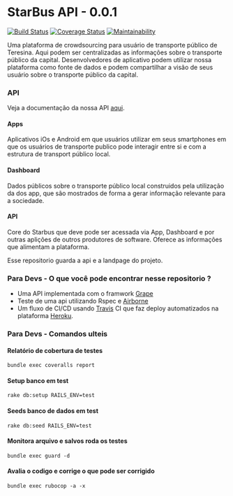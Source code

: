 # StarBus API - 0.0.1
[![Build Status](https://travis-ci.org/t00lmaker/starbus-v2.svg?branch=master)](https://travis-ci.org/t00lmaker/starbus-v2)
[![Coverage Status](https://coveralls.io/repos/github/t00lmaker/starbus-v2/badge.svg?branch=master)](https://coveralls.io/github/t00lmaker/starbus-v2?branch=master)
[![Maintainability](https://api.codeclimate.com/v1/badges/a99a88d28ad37a79dbf6/maintainability)](https://codeclimate.com/github/codeclimate/codeclimate/maintainability)

Uma plataforma de crowdsourcing para usuário de transporte público de Teresina. Aqui podem ser centralizadas as informações sobre o 
transporte público da capital. Desenvolvedores de aplicativo podem utilizar nossa plataforma como fonte de dados e podem compartilhar
a visão de seus usuário sobre o transporte público da capital. 

### API

Veja a documentação da nossa API [aqui](https://documenter.getpostman.com/view/593922/Szf52UVe). 

#### Apps
  Aplicativos iOs e Android em que usuários utilizar em seus smartphones em que
  os usuários de transporte publico pode interagir entre si e com a estrutura
  de transport público local.  

#### Dashboard
  Dados públicos sobre o transporte público local construidos pela utilização da
  dos app, que são mostrados de forma a gerar informação relevante para a sociedade.

#### API
  Core do Starbus que deve pode ser acessada via App, Dashboard e por outras aplições de
  outros produtores de software. Oferece as informações que alimentam a plataforma.  

Esse repositorio guarda a api e a landpage do projeto.

### Para Devs - O que você pode encontrar nesse repositorio ?

 * Uma API implementada com o framwork [Grape](http://www.ruby-grape.org)
 * Teste de uma api utilizando Rspec e [Airborne](https://github.com/brooklynDev/airborne)
 * Um fluxo de CI/CD usando [Travis](https://travis-ci.org/) CI que faz deploy automatizados na plataforma [Heroku](https://www.heroku.com/).  

### Para Devs - Comandos ulteis


#### Relatório de cobertura de testes
```
bundle exec coveralls report
```
#### Setup banco em test
```
rake db:setup RAILS_ENV=test
```
#### Seeds banco de dados em test
```
rake db:seed RAILS_ENV=test
```
#### Monitora arquivo e salvos roda os testes
```
bundle exec guard -d  
```
#### Avalia o codigo e corrige o que pode ser corrigido
```
bundle exec rubocop -a -x
```
